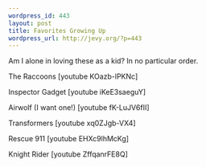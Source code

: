 ```yaml
--- 
wordpress_id: 443
layout: post
title: Favorites Growing Up
wordpress_url: http://jevy.org/?p=443
---
```

Am I alone in loving these as a kid?  In no particular order.

The Raccoons
[youtube KOazb-lPKNc]

Inspector Gadget
[youtube iKeE3saeguY]

Airwolf (I want one!)
[youtube fK-LuJV6fII]

Transformers
[youtube xq0ZJgb-VX4]

Rescue 911
[youtube EHXc9lhMcKg]

Knight Rider
[youtube ZffqanrFE8Q]
